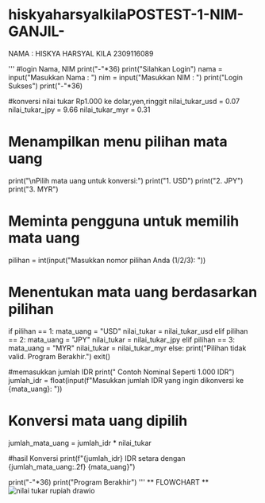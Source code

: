 # hiskyaharsyalkilaPOSTEST-1-NIM-GANJIL-
NAMA : HISKYA HARSYAL KILA 2309116089

'''
#login Nama, NIM
print("-"*36)
print("Silahkan Login")
nama = input("Masukkan Nama : ")
nim = input("Masukkan NIM : ")
print("Login Sukses")
print("-"*36)

#konversi nilai tukar Rp1.000 ke dolar,yen,ringgit
nilai_tukar_usd = 0.07 
nilai_tukar_jpy = 9.66
nilai_tukar_myr = 0.31

# Menampilkan menu pilihan mata uang
print("\nPilih mata uang untuk konversi:")
print("1. USD")
print("2. JPY")
print("3. MYR")

# Meminta pengguna untuk memilih mata uang
pilihan = int(input("Masukkan nomor pilihan Anda (1/2/3): "))

# Menentukan mata uang berdasarkan pilihan
if pilihan == 1:
    mata_uang = "USD"
    nilai_tukar = nilai_tukar_usd
elif pilihan == 2:
    mata_uang = "JPY"
    nilai_tukar = nilai_tukar_jpy
elif pilihan == 3:
    mata_uang = "MYR"
    nilai_tukar = nilai_tukar_myr
else:
    print("Pilihan tidak valid. Program Berakhir.")
    exit()

#memasukkan jumlah IDR
print(" Contoh Nominal Seperti 1.000 IDR")
jumlah_idr = float(input(f"Masukkan jumlah IDR yang ingin dikonversi ke {mata_uang}: "))

# Konversi mata uang dipilih
jumlah_mata_uang = jumlah_idr * nilai_tukar

#hasil Konversi
print(f"{jumlah_idr} IDR setara dengan {jumlah_mata_uang:.2f} {mata_uang}")

print("-"*36)
print("Program Berakhir")
'''
** FLOWCHART **
![nilai tukar rupiah drawio](https://github.com/hiskyaharsyalkila/hiskyaharsyalkilaPOSTEST-1-NIM-GANJIL-/assets/144862428/030c776e-5559-4ca8-841b-aa66ed688c2b)
